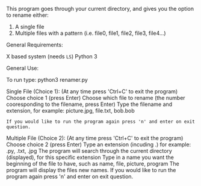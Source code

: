 This program goes through your current directory, and gives you the option to rename either:
1) A single file
2) Multiple files with a pattern (i.e. file0, file1, file2, file3, file4...)

General Requirements:

X based system (needs `LS`)
Python 3


General Use:


To run type: python3 renamer.py

  Single File (Choice 1):
    (At any time press 'Ctrl+C' to exit the program)
    Choose choice 1 (press Enter)
    Choose which file to rename (the number cooresponding to the filename, press Enter)
    Type the filename and extension, for example: picture.jpg, file.txt, bob.bob
    
    If you would like to run the program again press 'n' and enter on exit question.
  
  Multiple File (Choice 2):
    (At any time press 'Ctrl+C' to exit the program)
    Choose choice 2 (press Enter)
    Type an extension (incuding .) for example: .py, .txt, .jpg
       The program will search through the current directory (displayed), for this specific extension
    Type in a name you want the beginning of the file to have, such as name, file, picture, program
    The program will display the files new names.
    If you would like to run the program again press 'n' and enter on exit question.
    

    
  
